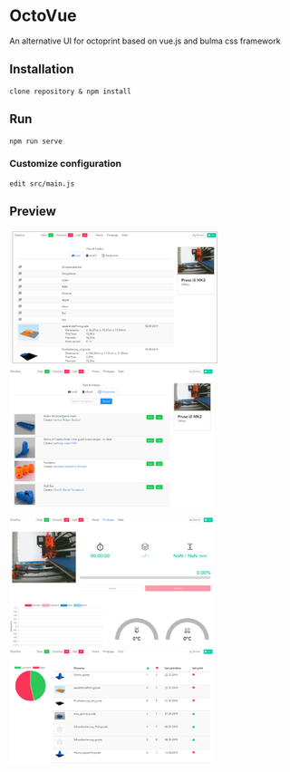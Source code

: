 # OctoVue

An alternative UI for octoprint based on vue.js and bulma css framework

## Installation
```
clone repository & npm install
```

## Run
```
npm run serve
```


### Customize configuration
```
edit src/main.js
```

## Preview

<img src="https://github.com/shodushi/octovue/blob/master/screenshots/screen1.png?raw=true" alt="screenshot" width="360" target="_blank" style="border: 1px solid #C0C0C0; margin:5px;"/>     <img src="https://github.com/shodushi/octovue/blob/master/screenshots/screen2.png?raw=true" alt="screenshot" width="360" target="_blank"/>

<img src="https://github.com/shodushi/octovue/blob/master/screenshots/screen3.png?raw=true" alt="screenshot" width="360" target="_blank"/>     <img src="https://github.com/shodushi/octovue/blob/master/screenshots/screen4.png?raw=true" alt="screenshot" width="360" target="_blank"/>
